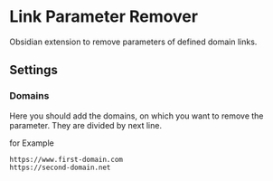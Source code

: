 # Link Parameter Remover
Obsidian extension to remove parameters of defined domain links.

## Settings
### Domains
Here you should add the domains, on which you want to remove the parameter. They are divided by next line.

for Example
```
https://www.first-domain.com
https://second-domain.net
```
